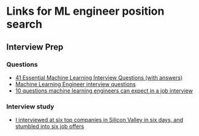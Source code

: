 # Links for ML engineer position search

## Interview Prep
### Questions
- [41 Essential Machine Learning Interview Questions (with answers)](https://www.springboard.com/blog/machine-learning-interview-questions/)
- [Machine Learning Engineer interview questions](https://resources.workable.com/machine-learning-engineer-interview-questions)
- [10 questions machine learning engineers can expect in a job interview](https://www.techrepublic.com/article/10-questions-machine-learning-engineers-can-expect-in-a-job-interview/)
### Interview study
- [I interviewed at six top companies in Silicon Valley in six days, and stumbled into six job offers](https://blog.usejournal.com/i-interviewed-at-six-top-companies-in-silicon-valley-in-six-days-and-stumbled-into-six-job-offers-fe9cc7bbc996)
